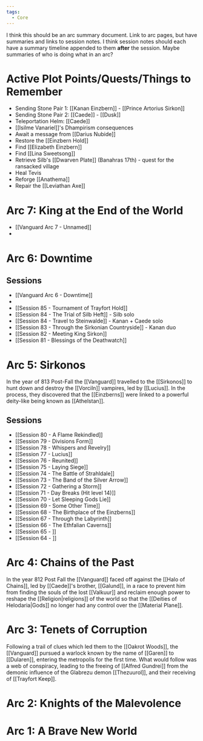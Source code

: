```yaml
---
tags:
  - Core
---
```

I think this should be an arc summary document. Link to arc pages, but have summaries and links to session notes. I think session notes should each have a summary timeline appended to them **after** the session. Maybe summaries of who is doing what in an arc?
# Active Plot Points/Quests/Things to Remember
- Sending Stone Pair 1: [[Kanan Einzbern]] - [[Prince Artorius Sirkon]]
- Sending Stone Pair 2: [[Caede]] - [[Dusk]]
- Teleportation Helm: [[Caede]]
- [[Isilme Vanariel]]'s Dhampirism consequences
- Await a message from [[Darius Nubide]]
- Restore the [[Einzbern Hold]]
- Find [[Elizabeth Einzbern]]
- Find [[Lina Sweetsong]]
- Retrieve Silb's [[Dwarven Plate]] (Banahras 17th) - quest for the ransacked village
- Heal Tevis
- Reforge [[Anathema]]
- Repair the [[Leviathan Axe]]
# Arc 7: King at the End of the World
- [[Vanguard Arc 7 - Unnamed]]
- 
# Arc 6: Downtime

## Sessions
- [[Vanguard Arc 6 - Downtime]]
- 
- [[Session 85 - Tournament of Trayfort Hold]]
- [[Session 84 - The Trial of Silb Heft]] - Silb solo
- [[Session 84 - Travel to Steinwalde]] - Kanan + Caede solo
- [[Session 83 - Through the Sirkonian Countryside]] - Kanan duo
- [[Session 82 - Meeting King Sirkon]]
- [[Session 81 - Blessings of the Deathwatch]]
# Arc 5: Sirkonos
In the year of 813 Post-Fall the [[Vanguard]] travelled to the [[Sirkonos]] to hunt down and destroy the [[Vorciln]] vampires, led by [[Lucius]]. In the process, they discovered that the [[Einzberns]] were linked to a powerful deity-like being known as [[Athelstan]].
## Sessions
- [[Session 80 - A Flame Rekindled]]
- [[Session 79 - Divisions Form]]
- [[Session 78 - Whispers and Revelry]]
- [[Session 77 - Lucius]]
- [[Session 76 - Reunited]]
- [[Session 75 - Laying Siege]]
- [[Session 74 - The Battle of Strahldale]]
- [[Session 73 - The Band of the Silver Arrow]]
- [[Session 72 - Gathering a Storm]]
- [[Session 71 - Day Breaks (Hit level 14)]]
- [[Session 70 - Let Sleeping Gods Lie]]
- [[Session 69 - Some Other Time]]
- [[Session 68 - The Birthplace of the Einzberns]]
- [[Session 67 - Through the Labyrinth]]
- [[Session 66 - The Ethfalian Caverns]]
- [[Session 65 - ]]
- [[Session 64 - ]]
# Arc 4: Chains of the Past
In the year 812 Post Fall the [[Vanguard]] faced off against the [[Halo of Chains]], led by [[Caede]]'s brother, [[Galund]], in a race to prevent him from finding the souls of the lost [[Valkuur]] and reclaim enough power to reshape the [[Religion|religions]] of the world so that the [[Deities of Helodaria|Gods]] no longer had any control over the [[Material Plane]].

# Arc 3: Tenets of Corruption
Following a trail of clues which led them to the [[Oakrot Woods]], the [[Vanguard]] pursued a warlock known by the name of [[Garen]] to [[Dularen]], entering the metropolis for the first time. What would follow was a web of conspiracy, leading to the freeing of [[Alfred Gundrei]] from the demonic influence of the Glabrezu demon [[Thezuurol]], and their receiving of [[Trayfort Keep]].
# Arc 2: Knights of the Malevolence
# Arc 1: A Brave New World
